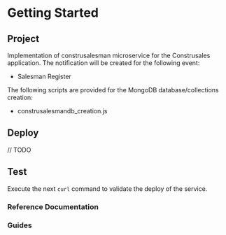 # Getting Started

## Project
Implementation of construsalesman microservice for the Construsales application. The notification will be created for the following event:

* Salesman Register

The following scripts are provided for the MongoDB database/collections creation:

* construsalesmandb_creation.js
  
## Deploy

// TODO

## Test
Execute the next `curl` command to validate the deploy of the service.

### Reference Documentation

### Guides
